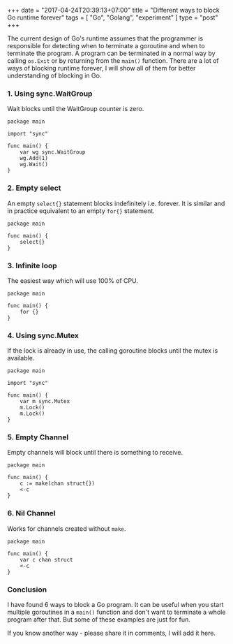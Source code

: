 +++
date = "2017-04-24T20:39:13+07:00"
title = "Different ways to block Go runtime forever"
tags = [ "Go", "Golang", "experiment" ]
type = "post"
+++

The current design of Go's runtime assumes that the programmer is responsible for detecting when to terminate a goroutine and when to terminate the program. A program can be terminated in a normal way by calling `os.Exit` or by returning from the `main()` function. There are a lot of ways of blocking runtime forever, I will show all of them for better understanding of blocking in Go.

### 1. Using sync.WaitGroup

Wait blocks until the WaitGroup counter is zero.

```
package main

import "sync"

func main() {
    var wg sync.WaitGroup
    wg.Add(1)
    wg.Wait()
}
```

### 2. Empty select

An empty `select{}` statement blocks indefinitely i.e. forever. It is similar and in practice equivalent to an empty `for{}` statement.

```
package main

func main() {
    select{}
}
```

### 3. Infinite loop

The easiest way which will use 100% of CPU.

```
package main

func main() {
    for {}
}
```

### 4. Using sync.Mutex

If the lock is already in use, the calling goroutine blocks until the mutex is available.

```
package main

import "sync"

func main() {
    var m sync.Mutex
	m.Lock()
    m.Lock()
}
```

### 5. Empty Channel

Empty channels will block until there is something to receive.

```
package main

func main() {
	c := make(chan struct{})
    <-c
}
```

### 6. Nil Channel

Works for channels created without `make`.

```
package main

func main() {
	var c chan struct
    <-c
}
```

### Conclusion

I have found 6 ways to block a Go program. It can be useful when you start multiple goroutines in a `main()` function and don't want to terminate a whole program after that. But some of these examples are just for fun.

If you know another way - please share it in comments, I will add it here.
